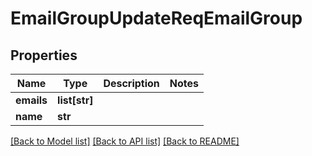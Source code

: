 # EmailGroupUpdateReqEmailGroup

## Properties
Name | Type | Description | Notes
------------ | ------------- | ------------- | -------------
**emails** | **list[str]** |  | 
**name** | **str** |  | 

[[Back to Model list]](../README.md#documentation-for-models) [[Back to API list]](../README.md#documentation-for-api-endpoints) [[Back to README]](../README.md)


